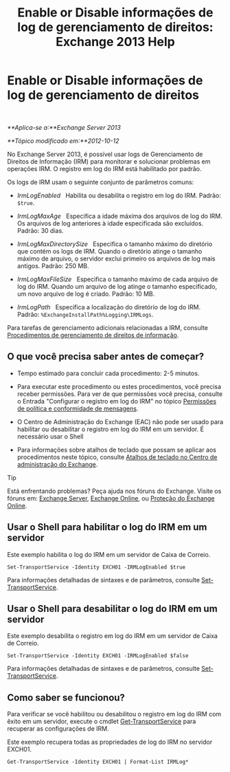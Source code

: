 ﻿---
title: 'Enable or Disable informações de log de gerenciamento de direitos: Exchange 2013 Help'
TOCTitle: Enable or Disable informações de log de gerenciamento de direitos
ms:assetid: 6933bc65-4d98-4878-9167-0e9eaac68b6b
ms:mtpsurl: https://technet.microsoft.com/pt-br/library/Ff686962(v=EXCHG.150)
ms:contentKeyID: 50485764
ms.date: 05/22/2018
mtps_version: v=EXCHG.150
ms.translationtype: MT
---

# Enable or Disable informações de log de gerenciamento de direitos

 

_**Aplica-se a:**Exchange Server 2013_

_**Tópico modificado em:**2012-10-12_

No Exchange Server 2013, é possível usar logs de Gerenciamento de Direitos de Informação (IRM) para monitorar e solucionar problemas em operações IRM. O registro em log do IRM está habilitado por padrão.

Os logs de IRM usam o seguinte conjunto de parâmetros comuns:

  - *IrmLogEnabled*   Habilita ou desabilita o registro em log do IRM. Padrão: `$true`.

  - *IrmLogMaxAge*   Especifica a idade máxima dos arquivos de log do IRM. Os arquivos de log anteriores à idade especificada são excluídos. Padrão: 30 dias.

  - *IrmLogMaxDirectorySize*   Especifica o tamanho máximo do diretório que contém os logs de IRM. Quando o diretório atinge o tamanho máximo de arquivo, o servidor exclui primeiro os arquivos de log mais antigos. Padrão: 250 MB.

  - *IrmLogMaxFileSize*   Especifica o tamanho máximo de cada arquivo de log do IRM. Quando um arquivo de log atinge o tamanho especificado, um novo arquivo de log é criado. Padrão: 10 MB.

  - *IrmLogPath*   Especifica a localização do diretório de log do IRM. Padrão: `%ExchangeInstallPath%Logging\IRMLogs`.

Para tarefas de gerenciamento adicionais relacionadas a IRM, consulte [Procedimentos de gerenciamento de direitos de informação](information-rights-management-procedures-exchange-2013-help.md).

## O que você precisa saber antes de começar?

  - Tempo estimado para concluir cada procedimento: 2-5 minutos.

  - Para executar este procedimento ou estes procedimentos, você precisa receber permissões. Para ver de que permissões você precisa, consulte o Entrada "Configurar o registro em log do IRM" no tópico [Permissões de política e conformidade de mensagens](messaging-policy-and-compliance-permissions-exchange-2013-help.md).

  - O Centro de Administração do Exchange (EAC) não pode ser usado para habilitar ou desabilitar o registro em log do IRM em um servidor. É necessário usar o Shell

  - Para informações sobre atalhos de teclado que possam se aplicar aos procedimentos neste tópico, consulte [Atalhos de teclado no Centro de administração do Exchange](keyboard-shortcuts-in-the-exchange-admin-center-exchange-online-protection-help.md).


> [!TIP]
> Está enfrentando problemas? Peça ajuda nos fóruns do Exchange. Visite os fóruns em: <A href="https://go.microsoft.com/fwlink/p/?linkid=60612">Exchange Server</A>, <A href="https://go.microsoft.com/fwlink/p/?linkid=267542">Exchange Online</A>, ou <A href="https://go.microsoft.com/fwlink/p/?linkid=285351">Proteção do Exchange Online</A>.



## Usar o Shell para habilitar o log do IRM em um servidor

Este exemplo habilita o log do IRM em um servidor de Caixa de Correio.

    Set-TransportService -Identity EXCH01 -IRMLogEnabled $true

Para informações detalhadas de sintaxes e de parâmetros, consulte [Set-TransportService](https://technet.microsoft.com/pt-br/library/jj215682\(v=exchg.150\)).

## Usar o Shell para desabilitar o log do IRM em um servidor

Este exemplo desabilita o registro em log do IRM em um servidor de Caixa de Correio.

    Set-TransportService -Identity EXCH01 -IRMLogEnabled $false

Para informações detalhadas de sintaxes e de parâmetros, consulte [Set-TransportService](https://technet.microsoft.com/pt-br/library/jj215682\(v=exchg.150\)).

## Como saber se funcionou?

Para verificar se você habilitou ou desabilitou o registro em log do IRM com êxito em um servidor, execute o cmdlet [Get-TransportService](https://technet.microsoft.com/pt-br/library/jj215746\(v=exchg.150\)) para recuperar as configurações de IRM.

Este exemplo recupera todas as propriedades de log do IRM no servidor EXCH01.

    Get-TransportService -Identity EXCH01 | Format-List IRMLog*

